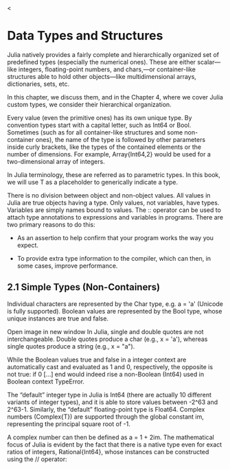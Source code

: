 <!--
https://link-springer-com.ezproxy.unal.edu.co/chapter/10.1007/978-1-4842-5190-4_2
--><
# Data Types and Structures

Julia natively provides a fairly complete and hierarchically organized set of predefined types (especially the numerical ones). These are either scalar—like integers, floating-point numbers, and chars,—or container-like structures able to hold other objects—like multidimensional arrays, dictionaries, sets, etc.

In this chapter, we discuss them, and in the Chapter  4, where we cover Julia custom types, we consider their hierarchical organization.

Every value (even the primitive ones) has its own unique type. By convention types start with a capital letter, such as Int64 or Bool. Sometimes (such as for all container-like structures and some non-container ones), the name of the type is followed by other parameters inside curly brackets, like the types of the contained elements or the number of dimensions. For example, Array{Int64,2} would be used for a two-dimensional array of integers.

In Julia terminology, these are referred as to parametric types. In this book, we will use T as a placeholder to generically indicate a type.

There is no division between object and non-object values. All values in Julia are true objects having a type. Only values, not variables, have types. Variables are simply names bound to values. The :: operator can be used to attach type annotations to expressions and variables in programs. There are two primary reasons to do this:

- As an assertion to help confirm that your program works the way you expect.

- To provide extra type information to the compiler, which can then, in some cases, improve performance.

## 2.1 Simple Types (Non-Containers)

Individual characters are represented by the Char type, e.g. a = 'a' (Unicode is fully supported). Boolean values are represented by the Bool type, whose unique instances are true and false.

Open image in new window In Julia, single and double quotes are not interchangeable. Double quotes produce a char (e.g., x = 'a'), whereas single quotes produce a string (e.g., x = "a").

While the Boolean values true and false in a integer context are automatically cast and evaluated as 1 and 0, respectively, the opposite is not true: if 0 [...] end would indeed rise a non-Boolean (Int64) used in Boolean context TypeError.

The “default” integer type in Julia is Int64 (there are actually 10 different variants of integer types), and it is able to store values between -2^63 and 2^63-1. Similarly, the “default” floating-point type is Float64. Complex numbers (Complex{T}) are supported through the global constant im, representing the principal square root of -1.

A complex number can then be defined as a = 1 + 2im. The mathematical focus of Julia is evident by the fact that there is a native type even for exact ratios of integers, Rational{Int64}, whose instances can be constructed using the // operator:
